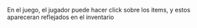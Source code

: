 En el juego, el jugador puede hacer click sobre los items, y estos apareceran reflejados en el inventario
